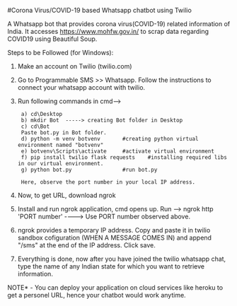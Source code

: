 #Corona Virus/COVID-19 based Whatsapp chatbot using Twilio

A Whatsapp bot that provides corona virus(COVID-19) related information of India.
It accesses https://www.mohfw.gov.in/ to scrap data regarding COVID19 using Beautiful Soup. 

Steps to be Followed (for Windows):

1) Make an account on Twilio (twilio.com)
2) Go to Programmable SMS >> Whatsapp. Follow the instructions to connect your whatsapp account with twilio.
3) Run following commands in cmd-->

        a) cd\Desktop
        b) mkdir Bot  -----> creating Bot folder in Desktop
        c) cd\Bot
        Paste bot.py in Bot folder.
        d) python -m venv botvenv       #creating python virtual environment named "botvenv"
        e) botvenv\Scripts\activate     #activate virtual environment
        f) pip install twilio flask requests    #installing required libs in our virtual environment.
        g) python bot.py                #run bot.py
        
        Here, observe the port number in your local IP address.
        
4) Now, to get URL, download ngrok
5) Install and run ngrok application, cmd opens up. Run --> ngrok http 'PORT number' ----> Use PORT number observed above.
6) ngrok provides a temporary IP address. Copy and paste it in twilio sandbox cofiguration (WHEN A MESSAGE COMES IN) and append "/sms"      at the end of the IP address. Click save.
7) Everything is done, now after you have joined the twilio whatsapp chat, type the name of any Indian state for which you want to          retrieve information.

NOTE* - You can deploy your application on cloud services like heroku to get a personel URL, hence your chatbot would work anytime.
        


        
